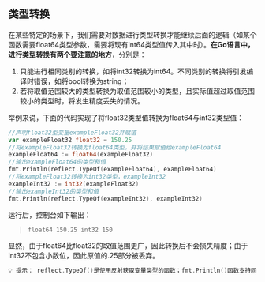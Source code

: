 ## 类型转换

在某些特定的场景下，我们需要对数据进行类型转换才能继续后面的逻辑（如某个函数需要float64类型参数，需要将现有int64类型值传入其中时）。**在Go语言中，进行类型转换有两个要注意的地方**，分别是：

1. 只能进行相同类别的转换，如将int32转换为int64。不同类别的转换将引发编译时错误，如将bool转换为string；
2. 若将取值范围较大的类型转换为取值范围较小的类型，且实际值超过取值范围较小的类型时，将发生精度丢失的情况。

举例来说，下面的代码实现了将float32类型值转换为float64与int32类型值：

```Go
//声明float32型变量exampleFloat32并赋值
var exampleFloat32 float32 = 150.25
//将exampleFloat32转换为float64类型，并将结果赋值给exampleFloat64
exampleFloat64 := float64(exampleFloat32)
//输出exampleFloat64的类型和值
fmt.Println(reflect.TypeOf(exampleFloat64), exampleFloat64)
//将exampleFloat32转换为int32类型，exampleInt32
exampleInt32 := int32(exampleFloat32)
//输出exampleInt32的类型和值
fmt.Println(reflect.TypeOf(exampleInt32), exampleInt32)
```

运行后，控制台如下输出：

> `float64 150.25 int32 150`

显然，由于float64比float32的取值范围更广，因此转换后不会损失精度；由于int32不包含小数位，因此原值的.25部分被丢弃。

```go
💡 提示： reflect.TypeOf()是使用反射获取变量类型的函数；fmt.Println()函数支持同时输出多个值，每个值之间使用英文的逗号（,）隔开。
```